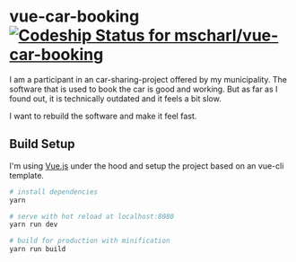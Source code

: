 # vue-car-booking [ ![Codeship Status for mscharl/vue-car-booking](https://app.codeship.com/projects/a83b1830-9071-0135-51f1-72b5e3f907b6/status?branch=master)](https://app.codeship.com/projects/250206)

I am a participant in an car-sharing-project offered by my municipality. The software that is
used to book the car is good and working. But as far as I found out, it is
technically outdated and it feels a bit slow.

I want to rebuild the software and make it feel fast.

## Build Setup

I'm using [Vue.js](https://vuejs.org/) under the hood and setup the project
based on an vue-cli template. 

``` bash
# install dependencies
yarn

# serve with hot reload at localhost:8080
yarn run dev

# build for production with minification
yarn run build
```
